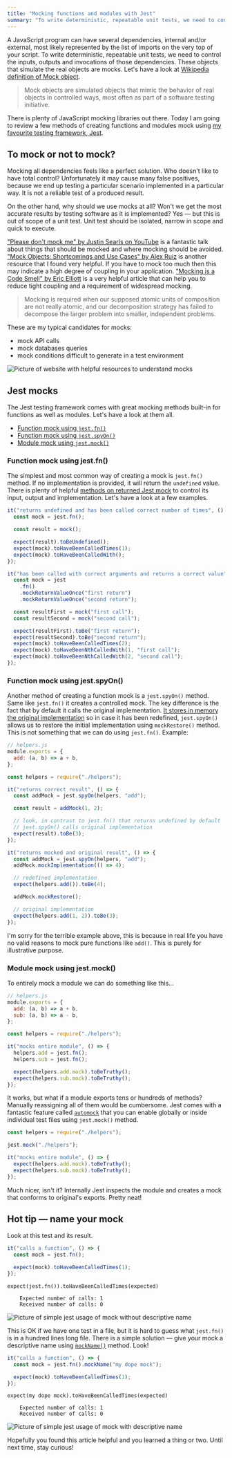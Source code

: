 ```yaml
---
title: "Mocking functions and modules with Jest"
summary: "To write deterministic, repeatable unit tests, we need to control the inputs, outputs and invocations of mock objects. The Jest testing framework comes with great mocking capabilities. Let's have a look at them all."
---
```


A JavaScript program can have several dependencies, internal and/or external, most likely represented by the list of imports on the very top of your script. To write deterministic, repeatable unit tests, we need to control the inputs, outputs and invocations of those dependencies. These objects that simulate the real objects are mocks. Let's have a look at [Wikipedia definition of Mock object](https://en.wikipedia.org/wiki/Mock_object).

> Mock objects are simulated objects that mimic the behavior of real objects in controlled ways, most often as part of a software testing initiative.

There is plenty of JavaScript mocking libraries out there. Today I am going to review a few methods of creating functions and modules mock using [my favourite testing framework, Jest](https://jestjs.io). 

## To mock or not to mock?

Mocking all dependencies feels like a perfect solution. Who doesn't like to have total control? Unfortunately it may cause many false positives, because we end up testing a particular scenario implemented in a particular way. It is not a reliable test of a produced result.

On the other hand, why should we use mocks at all? Won't we get the most accurate results by testing software as it is implemented? Yes — but this is out of scope of a unit test. Unit test should be isolated, narrow in scope and quick to execute.

["Please don't mock me" by Justin Searls on YouTube](https://youtu.be/Af4M8GMoxi4) is a fantastic talk about things that should be mocked and where mocking should be avoided. ["Mock Objects: Shortcomings and Use Cases" by Alex Ruiz](https://www.oracle.com/technical-resources/articles/enterprise-architecture/mock-shortcomings.html) is another resource that I found very helpful. If you have to mock too much then this may indicate a high degree of coupling in your application. ["Mocking is a Code Smell" by Eric Elliott](https://medium.com/javascript-scene/mocking-is-a-code-smell-944a70c90a6a) is a very helpful article that can help you to reduce tight coupling and a requirement of widespread mocking.

>  Mocking is required when our supposed atomic units of composition are not really atomic, and our decomposition strategy has failed to decompose the larger problem into smaller, independent problems.

These are my typical candidates for mocks:

- mock API calls
- mock databases queries
- mock conditions difficult to generate in a test environment

![Picture of website with helpful resources to understand mocks](2020-04-12-1.jpg)

## Jest mocks

The Jest testing framework comes with great mocking methods built-in for functions as well as modules. Let's have a look at them all.

- [Function mock using `jest.fn()`](#function-mock-using-jestfn)
- [Function mock using `jest.spyOn()`](#function-mock-using-jestfn)
- [Module mock using `jest.mock()`](#module-mock-using-jestmock)

### Function mock using jest.fn()

The simplest and most common way of creating a mock is `jest.fn()` method. If no implementation is provided, it will return the `undefined` value. There is plenty of helpful [methods on returned Jest mock](https://jestjs.io/docs/en/mock-function-api#methods) to control its input, output and implementation. Let's have a look at a few examples.

```js
it("returns undefined and has been called correct number of times", () => {
  const mock = jest.fn();

  const result = mock();

  expect(result).toBeUndefined();
  expect(mock).toHaveBeenCalledTimes(1);
  expect(mock).toHaveBeenCalledWith();
});

it("has been called with correct arguments and returns a correct value", () => {
  const mock = jest
    .fn()
    .mockReturnValueOnce("first return")
    .mockReturnValueOnce("second return");

  const resultFirst = mock("first call");
  const resultSecond = mock("second call");

  expect(resultFirst).toBe("first return");
  expect(resultSecond).toBe("second return");
  expect(mock).toHaveBeenCalledTimes(2);
  expect(mock).toHaveBeenNthCalledWith(1, "first call");
  expect(mock).toHaveBeenNthCalledWith(2, "second call");
});
```



### Function mock using jest.spyOn()

Another method of creating a function mock is a `jest.spyOn()` method. Same like `jest.fn()` it creates a controlled mock. The key difference is the fact that by default it calls the original implementation. [It stores in memory the original implementation](https://github.com/facebook/jest/blob/e9aa321e0587d0990bd2b5ca5065e84a1aecb2fa/packages/jest-mock/src/index.js#L685) so in case it has been redefined, `jest.spyOn()` allows us to restore the initial implementation using `mockRestore()` method. This is not something that we can do using `jest.fn()`. Example:

```js
// helpers.js
module.exports = {
  add: (a, b) => a + b,
};
```

```js
const helpers = require("./helpers");

it("returns correct result", () => {
  const addMock = jest.spyOn(helpers, "add");

  const result = addMock(1, 2);

  // look, in contrast to jest.fn() that returns undefined by default
  // jest.spyOn() calls original implementation
  expect(result).toBe(3);
});

it("returns mocked and original result", () => {
  const addMock = jest.spyOn(helpers, "add");
  addMock.mockImplementation(() => 4);

  // redefined implementation
  expect(helpers.add()).toBe(4);

  addMock.mockRestore();

  // original implementation
  expect(helpers.add(1, 2)).toBe(3);
});
```

I'm sorry for the terrible example above, this is because in real life you have no valid reasons to mock pure functions like `add()`. This is purely for illustrative purpose.

### Module mock using jest.mock()

To entirely mock a module we can do something like this…

```js
// helpers.js
module.exports = {
  add: (a, b) => a + b,
  sub: (a, b) => a - b,
};
```

```js
const helpers = require("./helpers");

it("mocks entire module", () => {
  helpers.add = jest.fn();
  helpers.sub = jest.fn();

  expect(helpers.add.mock).toBeTruthy();
  expect(helpers.sub.mock).toBeTruthy();
});
```

It works, but what if a module exports tens or hundreds of methods? Manually reassigning all of them would be cumbersome. Jest comes with a fantastic feature called [`automock`](https://jestjs.io/docs/en/configuration#automock-boolean) that you can enable globally or inside individual test files using `jest.mock()` method.

```js
const helpers = require("./helpers");

jest.mock("./helpers");

it("mocks entire module", () => {
  expect(helpers.add.mock).toBeTruthy();
  expect(helpers.sub.mock).toBeTruthy();
});
```

Much nicer, isn't it? Internally Jest inspects the module and creates a mock that conforms to original's exports. Pretty neat!

## Hot tip — name your mock

Look at this test and its result.

```js
it("calls a function", () => {
  const mock = jest.fn();

  expect(mock).toHaveBeenCalledTimes(1);
});
```

```
expect(jest.fn()).toHaveBeenCalledTimes(expected)

    Expected number of calls: 1
    Received number of calls: 0
```

![Picture of simple jest usage of mock without descriptive name](2020-04-12-2.jpg)

This is OK if we have one test in a file, but it is hard to guess what `jest.fn()` is in a hundred lines long file. There is a simple solution — give your mock a descriptive name using [`mockName()`](https://jestjs.io/docs/en/mock-function-api#mockfnmocknamevalue) method. Look!

```js
it("calls a function", () => {
  const mock = jest.fn().mockName("my dope mock");

  expect(mock).toHaveBeenCalledTimes(1);
});
```

```
expect(my dope mock).toHaveBeenCalledTimes(expected)

    Expected number of calls: 1
    Received number of calls: 0
```

![Picture of simple jest usage of mock with descriptive name](2020-04-12-3.jpg)

Hopefully you found this article helpful and you learned a thing or two. Until next time, stay curious!
